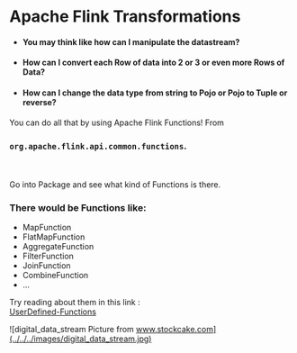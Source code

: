 # Apache Flink Transformations

- #### You may think like how can I manipulate the datastream?
- #### How can I convert each Row of data into 2 or 3 or even more Rows of Data?
- #### How can I change the data type from string to Pojo or Pojo to Tuple or reverse?

You can do all that by using Apache Flink Functions!
From 
### `org.apache.flink.api.common.functions`.
\
\
Go into Package and see what kind of Functions is there.
### There would be Functions like: 
- MapFunction
- FlatMapFunction
- AggregateFunction
- FilterFunction
- JoinFunction
- CombineFunction
- ...

Try reading about them in this link :\
[UserDefined-Functions](https://nightlies.apache.org/flink/flink-docs-release-1.20/docs/dev/datastream/user_defined_functions/)

![digital_data_stream Picture from www.stockcake.com](../../../images/digital_data_stream.jpg)
